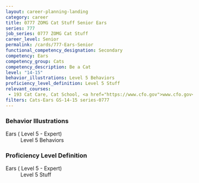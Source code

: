```yaml
---
layout: career-planning-landing
category: career
title: 0777 ZOMG Cat Stuff Senior Ears
series: 777
job_series: 0777 ZOMG Cat Stuff
career_level: Senior
permalink: /cards/777-Ears-Senior
functional_competency_designation: Secondary
competency: Ears
competency_group: Cats
competency_description: Be a Cat
level: "14-15"
behavior_illustrations: Level 5 Behaviors
proficiency_level_definition: Level 5 Stuff
relevant_courses: 
 - 193 Cat Care, Cat School, <a href="https://www.cfo.gov">www.cfo.gov</a>
filters: Cats-Ears GS-14-15 series-0777
---
```


<div class="desktop:grid-col-6 margin-y-205">
  <div class="border-top-05 bg-white padding-2 shadow-5 height-full members-hover border-1px border-gray-30 border-top-orange radius-lg">
    <h3>Behavior Illustrations</h3>
    <dl class="text-base"><dt>Ears ( Level 5 - Expert)</dt><dd>Level 5 Behaviors</dd></dl>
  </div>
</div>
<div class="desktop:grid-col-6 margin-y-205">
  <div class="border-top-05 bg-white padding-2 shadow-5 height-full members-hover border-1px border-gray-30 border-top-orange radius-lg">
    <h3>Proficiency Level Definition</h3>
    <dl class="text-base"><dt>Ears ( Level 5 - Expert)</dt><dd>Level 5 Stuff</dd></dl>
  </div>
</div>